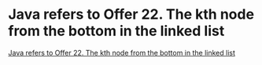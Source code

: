 # Java refers to Offer 22. The kth node from the bottom in the linked list
[Java refers to Offer 22. The kth node from the bottom in the linked list](https://aiwithcloud.com/2022/09/15/java_refers_to_offer_22-_the_kth_node_from_the_bottom_in_the_linked_list/)
